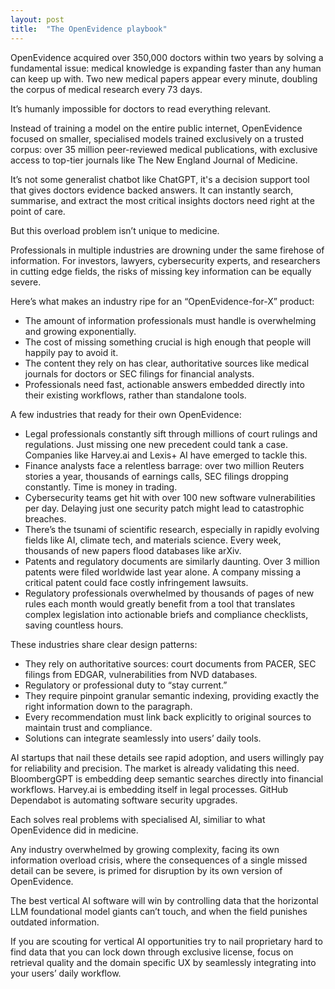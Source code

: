 ```yaml
---
layout: post
title:  "The OpenEvidence playbook"
---
```


OpenEvidence acquired over 350,000 doctors within two years by solving a fundamental issue: medical knowledge is expanding faster than any human can keep up with. Two new medical papers appear every minute, doubling the corpus of medical research every 73 days.

It’s humanly impossible for doctors to read everything relevant.

Instead of training a model on the entire public internet, OpenEvidence focused on smaller, specialised models trained exclusively on a trusted corpus: over 35 million peer-reviewed medical publications, with exclusive access to top-tier journals like The New England Journal of Medicine.

It’s not some generalist chatbot like ChatGPT, it's a decision support tool that gives doctors evidence backed answers. It can instantly search, summarise, and extract the most critical insights doctors need right at the point of care.

But this overload problem isn’t unique to medicine.

Professionals in multiple industries are drowning under the same firehose of information. For investors, lawyers, cybersecurity experts, and researchers in cutting edge fields, the risks of missing key information can be equally severe.

Here’s what makes an industry ripe for an “OpenEvidence-for-X” product:
- The amount of information professionals must handle is overwhelming and growing exponentially.
- The cost of missing something crucial is high enough that people will happily pay to avoid it.
- The content they rely on has clear, authoritative sources like medical journals for doctors or SEC filings for financial analysts.
- Professionals need fast, actionable answers embedded directly into their existing workflows, rather than standalone tools.

A few industries that ready for their own OpenEvidence:
- Legal professionals constantly sift through millions of court rulings and regulations. Just missing one new precedent could tank a case. Companies like Harvey.ai and Lexis+ AI have emerged to tackle this.
- Finance analysts face a relentless barrage: over two million Reuters stories a year, thousands of earnings calls, SEC filings dropping constantly. Time is money in trading.
- Cybersecurity teams get hit with over 100 new software vulnerabilities per day. Delaying just one security patch might lead to catastrophic breaches.
- There’s the tsunami of scientific research, especially in rapidly evolving fields like AI, climate tech, and materials science. Every week, thousands of new papers flood databases like arXiv.
- Patents and regulatory documents are similarly daunting. Over 3 million patents were filed worldwide last year alone. A company missing a critical patent could face costly infringement lawsuits.
- Regulatory professionals overwhelmed by thousands of pages of new rules each month would greatly benefit from a tool that translates complex legislation into actionable briefs and compliance checklists, saving countless hours.

These industries share clear design patterns:
- They rely on authoritative sources: court documents from PACER, SEC filings from EDGAR, vulnerabilities from NVD databases.
- Regulatory or professional duty to “stay current.”
- They require pinpoint granular semantic indexing, providing exactly the right information down to the paragraph.
- Every recommendation must link back explicitly to original sources to maintain trust and compliance.
- Solutions can integrate seamlessly into users’ daily tools.

AI startups that nail these details see rapid adoption, and users willingly pay for reliability and precision. The market is already validating this need. BloombergGPT is embedding deep semantic searches directly into financial workflows. Harvey.ai is embedding itself in legal processes. GitHub Dependabot is automating software security upgrades.

Each solves real problems with specialised AI, similiar to what OpenEvidence did in medicine.

Any industry overwhelmed by growing complexity, facing its own information overload crisis, where the consequences of a single missed detail can be severe, is primed for disruption by its own version of OpenEvidence.

The best vertical AI software will win by controlling data that the horizontal LLM foundational model giants can’t touch, and when the field punishes outdated information.

If you are scouting for vertical AI opportunities try to nail proprietary hard to find data that you can lock down through exclusive license, focus on retrieval quality and the domain specific UX by seamlessly integrating into your users’ daily workflow.
